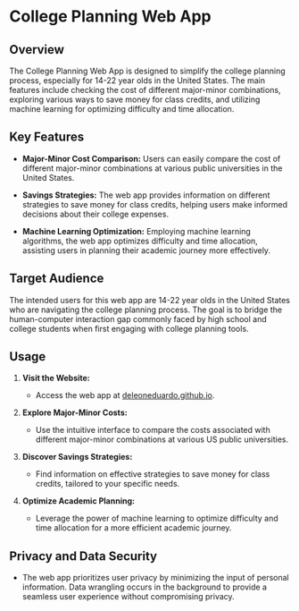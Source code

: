 # College Planning Web App

## Overview

The College Planning Web App is designed to simplify the college planning process, especially for 14-22 year olds in the United States. The main features include checking the cost of different major-minor combinations, exploring various ways to save money for class credits, and utilizing machine learning for optimizing difficulty and time allocation.

## Key Features

- **Major-Minor Cost Comparison:** Users can easily compare the cost of different major-minor combinations at various public universities in the United States.

- **Savings Strategies:** The web app provides information on different strategies to save money for class credits, helping users make informed decisions about their college expenses.

- **Machine Learning Optimization:** Employing machine learning algorithms, the web app optimizes difficulty and time allocation, assisting users in planning their academic journey more effectively.

## Target Audience

The intended users for this web app are 14-22 year olds in the United States who are navigating the college planning process. The goal is to bridge the human-computer interaction gap commonly faced by high school and college students when first engaging with college planning tools.

## Usage

1. **Visit the Website:**
   - Access the web app at [deleoneduardo.github.io](#).

2. **Explore Major-Minor Costs:**
   - Use the intuitive interface to compare the costs associated with different major-minor combinations at various US public universities.

3. **Discover Savings Strategies:**
   - Find information on effective strategies to save money for class credits, tailored to your specific needs.

4. **Optimize Academic Planning:**
   - Leverage the power of machine learning to optimize difficulty and time allocation for a more efficient academic journey.

## Privacy and Data Security

- The web app prioritizes user privacy by minimizing the input of personal information. Data wrangling occurs in the background to provide a seamless user experience without compromising privacy.
